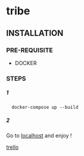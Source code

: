 # tribe

## INSTALLATION

### PRE-REQUISITE

  - DOCKER

### STEPS

##### 1
````
  docker-compose up --build
`````

##### 2
Go to [localhost](http://localhost:8081) and enjoy !


[trello](https://trello.com/b/04fAMfBU/tribe)
